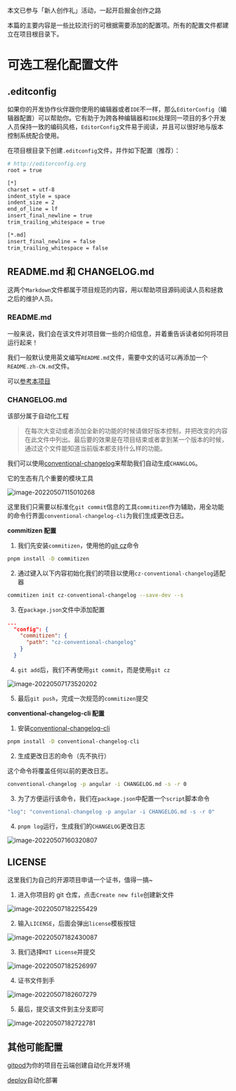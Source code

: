 本文已参与「新人创作礼」活动，一起开启掘金创作之路

本篇的主要内容是一些比较流行的可根据需要添加的配置项。所有的配置文件都建立在项目根目录下。

# 可选工程化配置文件

## .editconfig

如果你的开发协作伙伴跟你使用的编辑器或者`IDE`不一样，那么`EditorConfig`（编辑器配置）可以帮助你。它有助于为跨各种编辑器和`IDE`处理同一项目的多个开发人员保持一致的编码风格，`EditorConfig`文件易于阅读，并且可以很好地与版本控制系统配合使用。

在项目根目录下创建`.editconfig`文件，并作如下配置（推荐）：

```bash
# http://editorconfig.org
root = true

[*]
charset = utf-8
indent_style = space
indent_size = 2
end_of_line = lf
insert_final_newline = true
trim_trailing_whitespace = true

[*.md]
insert_final_newline = false
trim_trailing_whitespace = false

```

## README.md 和 CHANGELOG.md

这两个`Markdown`文件都属于项目规范的内容，用以帮助项目源码阅读人员和拯救之后的维护人员。

### README.md

一般来说，我们会在该文件对项目做一些的介绍信息，并着重告诉读者如何将项目运行起来！

我们一般默认使用英文编写`README.md`文件，需要中文的话可以再添加一个`README.zh-CN.md`文件。

可以[参考本项目](https://github.com/huohuoit/vue3-huohuo-admin/blob/master/README.zh-CN.md)

### CHANGELOG.md

该部分属于自动化工程

> 在每次大变动或者添加全新的功能的时候请做好版本控制，并把改变的内容在此文件中列出。最后要的效果是在项目结束或者拿到某一个版本的时候，通过这个文件能知道当前版本都支持什么样的功能。

我们可以使用[conventional-changelog](https://github.com/conventional-changelog/conventional-changelog)来帮助我们自动生成`CHANGLOG`。

它的生态有几个重要的模块工具

![image-20220507115010268](https://gitee.com/huohuomua/pictures/raw/master/202205071150336.png)

这里我们只需要以标准化`git commit`信息的工具`commitizen`作为辅助，用全功能的命令行界面`conventional-changelog-cli`为我们生成更改日志。

**commitizen 配置**

1. 我们先安装`commitizen`，使用他的[git cz](https://github.com/commitizen/cz-cli)命令

```bash
pnpm install -D commitizen
```

2. 通过键入以下内容初始化我们的项目以使用`cz-conventional-changelog`适配器

```bash
commitizen init cz-conventional-changelog --save-dev --s
```

3. 在`package.json`文件中添加配置

```json
...
  "config": {
    "commitizen": {
      "path": "cz-conventional-changelog"
    }
  }
```

4. `git add`后，我们不再使用`git commit`，而是使用`git cz`

![image-20220507173520202](https://gitee.com/huohuomua/pictures/raw/master/202205071735241.png)

5. 最后`git push`，完成一次规范的`commitizen`提交

**conventional-changelog-cli 配置**

1. 安装[conventional-changelog-cli](https://github.com/conventional-changelog/conventional-changelog/tree/master/packages/conventional-changelog-cli)

```bash
pnpm install -D conventional-changelog-cli
```

2. 生成更改日志的命令（先不执行）

这个命令将覆盖任何以前的更改日志。

```bash
conventional-changelog -p angular -i CHANGELOG.md -s -r 0
```

3. 为了方便运行该命令，我们在`package.json`中配置一个`script`脚本命令

```bash
"log": "conventional-changelog -p angular -i CHANGELOG.md -s -r 0"
```

4. `pnpm log`运行，生成我们的`CHANGELOG`更改日志

![image-20220507160320807](https://gitee.com/huohuomua/pictures/raw/master/202205071603885.png)

## LICENSE

这里我们为自己的开源项目申请一个证书，值得一搞~

1. 进入你项目的 git 仓库，点击`Create new file`创建新文件

![image-20220507182255429](https://gitee.com/huohuomua/pictures/raw/master/202205071822469.png)

2. 输入`LICENSE`，后面会弹出`license`模板按钮

![image-20220507182430087](https://gitee.com/huohuomua/pictures/raw/master/202205071824127.png)

3. 我们选择`MIT License`并提交

![image-20220507182526997](https://gitee.com/huohuomua/pictures/raw/master/202205071825047.png)

4. 证书文件到手

![image-20220507182607279](https://gitee.com/huohuomua/pictures/raw/master/202205071826323.png)

5. 最后，提交该文件到主分支即可

![image-20220507182722781](https://gitee.com/huohuomua/pictures/raw/master/202205071827811.png)

## 其他可能配置

[gitpod](https://www.gitpod.io/)为你的项目在云端创建自动化开发环境

[deploy](https://gabrielcsapo.github.io/deploy.sh/)自动化部署
